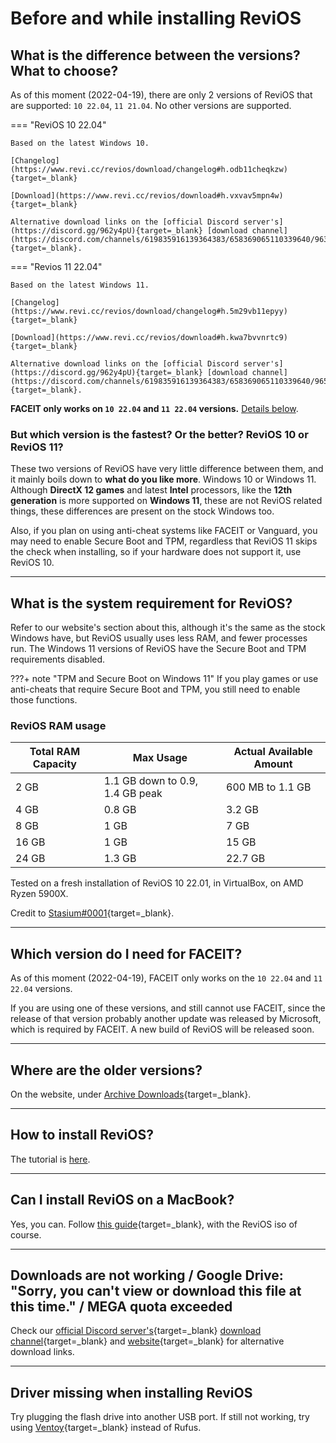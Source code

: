 # Before and while installing ReviOS

## What is the difference between the versions? What to choose?

As of this moment (2022-04-19), there are only 2 versions of ReviOS that are supported: `10 22.04`, `11 21.04`. No other versions are supported.

=== "ReviOS 10 22.04"

    Based on the latest Windows 10.

    [Changelog](https://www.revi.cc/revios/download/changelog#h.odb11cheqkzw){target=_blank}

    [Download](https://www.revi.cc/revios/download#h.vxvav5mpn4w){target=_blank}

    Alternative download links on the [official Discord server's](https://discord.gg/962y4pU){target=_blank} [download channel](https://discord.com/channels/619835916139364383/658369065110339640/963477645859901491){target=_blank}.


=== "Revios 11 22.04"

    Based on the latest Windows 11.

    [Changelog](https://www.revi.cc/revios/download/changelog#h.5m29vb11epyy){target=_blank}

    [Download](https://www.revi.cc/revios/download#h.kwa7bvvnrtc9){target=_blank}

    Alternative download links on the [official Discord server's](https://discord.gg/962y4pU){target=_blank} [download channel](https://discord.com/channels/619835916139364383/658369065110339640/965855822372569099){target=_blank}.


**FACEIT only works on `10 22.04` and `11 22.04` versions.** [Details below](#which-version-do-i-need-for-faceit).

### But which version is the fastest? Or the better? ReviOS 10 or ReviOS 11?

These two versions of ReviOS have very little difference between them, and it mainly boils down to **what do you like more**. Windows 10 or Windows 11. Although **DirectX 12 games** and latest **Intel** processors, like the **12th generation** is more supported on **Windows 11**, these are not ReviOS related things, these differences are present on the stock Windows too.

Also, if you plan on using anti-cheat systems like FACEIT or Vanguard, you may need to enable Secure Boot and TPM, regardless that ReviOS 11 skips the check when installing, so if your hardware does not support it, use ReviOS 10.

---

## What is the system requirement for ReviOS?

Refer to our website's section about this, although it's the same as the stock Windows have, but ReviOS usually uses less RAM, and fewer processes run. The Windows 11 versions of ReviOS have the Secure Boot and TPM requirements disabled.

???+ note "TPM and Secure Boot on Windows 11"
    If you play games or use anti-cheats that require Secure Boot and TPM, you still need to enable those functions.

### ReviOS RAM usage

| Total RAM Capacity | Max Usage                       | Actual Available Amount |
| ------------------ | ------------------------------- | ------------------------- |
| 2 GB               | 1.1 GB down to 0.9, 1.4 GB peak | 600 MB to 1.1 GB          |
| 4 GB               | 0.8 GB                          | 3.2 GB                    |
| 8 GB               | 1 GB                            | 7 GB                      |
| 16 GB              | 1 GB                            | 15 GB                     |
| 24 GB              | 1.3 GB                          | 22.7 GB                   |

Tested on a fresh installation of ReviOS 10 22.01, in VirtualBox, on AMD Ryzen 5900X.

Credit to [Stasium#0001](https://stasium.dev/){target=_blank}.


---

## Which version do I need for FACEIT?

As of this moment (2022-04-19), FACEIT only works on the `10 22.04` and `11 22.04` versions.

If you are using one of these versions, and still cannot use FACEIT, since the release of that version probably another update was released by Microsoft, which is required by FACEIT. A new build of ReviOS will be released soon. 

---

## Where are the older versions?

On the website, under [Archive Downloads](https://www.revi.cc/revios/download/archive-downloads){target=_blank}.

---

## How to install ReviOS?

The tutorial is [here](install.md).

---

## Can I install ReviOS on a MacBook?

Yes, you can. Follow [this guide](https://jensd.be/1011/windows/install-windows-10-on-a-macbook-air-2019-2020-with-t2-chip){target=_blank}, with the ReviOS iso of course.

---

## Downloads are not working / Google Drive: "Sorry, you can't view or download this file at this time." / MEGA quota exceeded

Check our [official Discord server's](https://discord.gg/962y4pU){target=_blank} [download channel](https://discord.com/channels/619835916139364383/658369065110339640){target=_blank} and [website](https://www.revi.cc/revios/download){target=_blank} for alternative download links.

---

## Driver missing when installing ReviOS

Try plugging the flash drive into another USB port. If still not working, try using [Ventoy](https://www.ventoy.net/){target=_blank} instead of Rufus.
